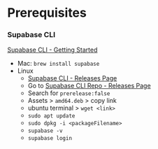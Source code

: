 # Prerequisites

### Supabase CLI

[Supabase CLI - Getting Started](https://supabase.com/docs/guides/local-development/cli/getting-started?queryGroups=platform&platform=linux)

- Mac: `brew install supabase`
- Linux
  - [Supabase CLI - Releases Page](https://github.com/supabase/cli/releases?q=prerelease%3Afalse&expanded=true)
  - Go to [Supabase CLI Repo - Releases Page](https://github.com/supabase/cli/releases?q=prerelease%3Afalse&expanded=true)
  - Search for `prerelease:false`
  - Assets > `amd64.deb` > copy link
  - ubuntu terminal > `wget <link>`
  - `sudo apt update`
  - `sudo dpkg -i <packageFilename>`
  - `supabase -v`
  - `supabase login`
